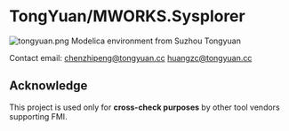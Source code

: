 # TongYuan/MWORKS.Sysplorer

![tongyuan.png](https://www.tongyuan.cc/uploads/image/category/16248048006070.png) Modelica environment from Suzhou Tongyuan

Contact email:
chenzhipeng@tongyuan.cc
huangzc@tongyuan.cc


## Acknowledge

This project is used only for **cross-check purposes** by other tool vendors supporting FMI.
